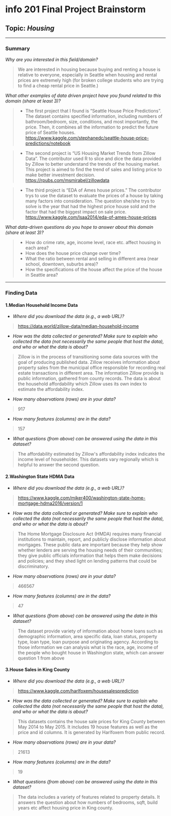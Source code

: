 # info 201 Final Project Brainstorm

## Topic: _**Housing**_

-------------
### Summary

*Why are you interested in this field/domain?*

> We are interested in housing because buying and renting a house is relative to everyone, especially in Seattle when housing and rental prices are extremely high (for broken college students who are trying to find a cheap rental price in Seattle.)

*What other examples of data driven project have you found related to this domain (share at least 3)?*

 >- The first project that I found is “Seattle House Price Predictions”. The dataset contains specified information, including numbers of bathroom/bedroom, size, conditions, and most importantly, the price. Then, it combines all the information to predict the future price of Seattle houses.
https://www.kaggle.com/stephanedc/seattle-house-price-predictions/notebook

>- The second project is “US Housing Market Trends from Zillow Data”. The contributor used R to slice and dice the data provided by Zillow to better understand the trends of the housing market. This project is aimed to find the trend of sales and listing price to make better investment decision. https://rpubs.com/msmirabel/zillowdata

>- The third project is  “EDA of Ames house prices.” The contributor trys to use the dataset to evaluate the prices of a house by taking many factors into consideration. The question she/she trys to solve is the year that had the highest price house sold and the factor that had the biggest impact on sale price.
https://www.kaggle.com/lsaa2014/eda-of-ames-house-prices

*What data-driven questions do you hope to answer about this domain (share at least 3)?*

>- How do crime rate, age, income level, race etc. affect housing in each area?
>- How does the house price change over time?
>- What the ratio between rental and selling in different area (near school, downtown, suburbs area)?
>- How the specifications of the house affect the price of the house in Seattle area?
-------------
### Finding Data
#### 1.Median Household Income Data
- *Where did you download the data (e.g., a web URL)?*
> https://data.world/zillow-data/median-household-income
>
- *How was the data collected or generated? Make sure to explain who collected the data (not necessarily the same people that host the data), and who or what the data is about?*
> Zillow is in the process of transitioning some data sources with the goal of producing published data. Zillow receives information about property sales from the municipal office responsible for recording real estate transactions in different area. The information Zillow provide is public information, gathered from county records. The data is about the household affordability which Zillow uses its own index to estimate the affordability index.
>
- *How many observations (rows) are in your data?*
> 917
>
- *How many features (columns) are in the data?*
>  157
>
- *What questions (from above) can be answered using the data in this dataset?*
> The affordability estimated by Zillow's affordability index indicates the income level of householder. This datasets vary regionally which is helpful to answer the second question.

#### 2.Washington State HDMA Data
- *Where did you download the data (e.g., a web URL)?*
> https://www.kaggle.com/miker400/washington-state-home-mortgage-hdma2016/version/1
>
- *How was the data collected or generated? Make sure to explain who collected the data (not necessarily the same people that host the data), and who or what the data is about?*
> The Home Mortgage Disclosure Act (HMDA) requires many financial institutions to maintain, report, and publicly disclose information about mortgages. These public data are important because they help show whether lenders are serving the housing needs of their communities; they give public officials information that helps them make decisions and policies; and they shed light on lending patterns that could be discriminatory.
>
- *How many observations (rows) are in your data?*
> 466567
>
- *How many features (columns) are in the data?*
> 47
>
- *What questions (from above) can be answered using the data in this dataset?*
> The dataset provide variety of information about home loans such as demographic information, area specific data, loan status, property type, loan type, loan purpose and originating agency. According to those information we can analysis what is the race, age, income of the people who bought house in Washington state, which can answer question 1 from above

#### 3.House Sales in King County
- *Where did you download the data (e.g., a web URL)?*
> https://www.kaggle.com/harlfoxem/housesalesprediction
>
- *How was the data collected or generated? Make sure to explain who collected the data (not necessarily the same people that host the data), and who or what the data is about?*
> This datasets contains the house sale prices for King County between May 2014 to May 2015. It includes 19 house features as well as the price and id columns. It is generated by Harlfoxem from public record.
>
- *How many observations (rows) are in your data?*
> 21613
>
- *How many features (columns) are in the data?*
>  19
>
- *What questions (from above) can be answered using the data in this dataset?*
> The data includes a variety of features related to property details. It answers the question about how numbers of bedrooms, sqft, build years etc affect housing price in King county.
